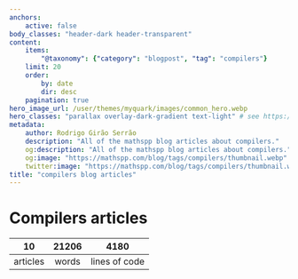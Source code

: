 ```yaml
---
anchors:
    active: false
body_classes: "header-dark header-transparent"
content:
    items:
        "@taxonomy": {"category": "blogpost", "tag": "compilers"}
    limit: 20
    order:
        by: date
        dir: desc
    pagination: true
hero_image_url: /user/themes/myquark/images/common_hero.webp
hero_classes: "parallax overlay-dark-gradient text-light" # see https://demo.getgrav.org/blog-skeleton/blog/hero-classes
metadata:
    author: Rodrigo Girão Serrão
    description: "All of the mathspp blog articles about compilers."
    og:description: "All of the mathspp blog articles about compilers."
    og:image: "https://mathspp.com/blog/tags/compilers/thumbnail.webp"
    twitter:image: "https://mathspp.com/blog/tags/compilers/thumbnail.webp"
title: "compilers blog articles"
---
```


# Compilers articles


<span class="stats-table"><table>
    <thead>
        <tr>
            <th style="text-align: center;">10</th>
            <th style="text-align: center;">21206</th>
            <th style="text-align: center;">4180</th>
        </tr>
    </thead>
    <tbody>
        <tr>
            <td style="text-align: center;">articles</td>
            <td style="text-align: center;">words</td>
            <td style="text-align: center;">lines of code</td>
        </tr>
    </tbody>
</table></span>